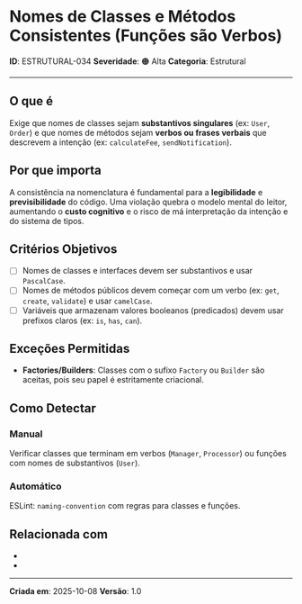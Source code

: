 # Nomes de Classes e Métodos Consistentes (Funções são Verbos)

**ID**: ESTRUTURAL-034
**Severidade**: 🟠 Alta
**Categoria**: Estrutural

---

## O que é

Exige que nomes de classes sejam **substantivos singulares** (ex: `User`, `Order`) e que nomes de métodos sejam **verbos ou frases verbais** que descrevem a intenção (ex: `calculateFee`, `sendNotification`).

## Por que importa

A consistência na nomenclatura é fundamental para a **legibilidade** e **previsibilidade** do código. Uma violação quebra o modelo mental do leitor, aumentando o **custo cognitivo** e o risco de má interpretação da intenção e do sistema de tipos.

## Critérios Objetivos

- [ ] Nomes de classes e interfaces devem ser substantivos e usar `PascalCase`.
- [ ] Nomes de métodos públicos devem começar com um verbo (ex: `get`, `create`, `validate`) e usar `camelCase`.
- [ ] Variáveis que armazenam valores booleanos (predicados) devem usar prefixos claros (ex: `is`, `has`, `can`).

## Exceções Permitidas

- **Factories/Builders**: Classes com o sufixo `Factory` ou `Builder` são aceitas, pois seu papel é estritamente criacional.

## Como Detectar

### Manual
Verificar classes que terminam em verbos (`Manager`, `Processor`) ou funções com nomes de substantivos (`User`).

### Automático
ESLint: `naming-convention` com regras para classes e funções.

## Relacionada com

- [ESTRUTURAL-006]: reforça
- [COMPORTAMENTAL-010]: reforça (SRP)

---

**Criada em**: 2025-10-08
**Versão**: 1.0
